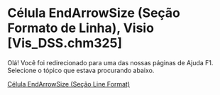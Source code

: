 
# Célula EndArrowSize (Seção Formato de Linha), Visio [Vis_DSS.chm325]

Olá! Você foi redirecionado para uma das nossas páginas de Ajuda F1. Selecione o tópico que estava procurando abaixo.

[Célula EndArrowSize (Seção Line Format)](http://msdn.microsoft.com/library/e2ecf7c0-a0e9-951f-676a-8e5857bb6544%28Office.15%29.aspx)
